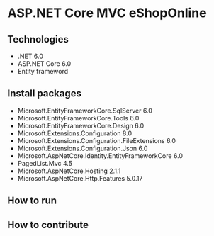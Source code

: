 # ASP.NET Core MVC eShopOnline 
## Technologies 
- .NET 6.0 
- ASP.NET Core 6.0 
- Entity frameword 
## Install packages
- Microsoft.EntityFrameworkCore.SqlServer 6.0
- Microsoft.EntityFrameworkCore.Tools 6.0
- Microsoft.EntityFrameworkCore.Design 6.0
- Microsoft.Extensions.Configuration 8.0
- Microsoft.Extensions.Configuration.FileExtensions 6.0
- Microsoft.Extensions.Configuration.Json 6.0
- Microsoft.AspNetCore.Identity.EntityFrameworkCore 6.0
- PagedList.Mvc 4.5
- Microsoft.AspNetCore.Hosting 2.1.1
- Microsoft.AspNetCore.Http.Features 5.0.17
## How to run 
## How to contribute